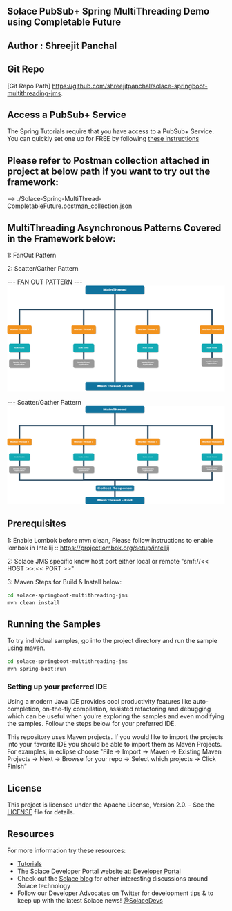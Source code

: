 ## Solace PubSub+ Spring MultiThreading Demo using Completable Future

## Author : Shreejit Panchal

## Git Repo
[Git Repo Path] https://github.com/shreejitpanchal/solace-springboot-multithreading-jms.

## Access a PubSub+ Service
The Spring Tutorials require that you have access to a PubSub+ Service. You can quickly set one up for FREE by following [these instructions](https://solace.com/try-it-now/)

## Please refer to Postman collection attached in project at below path if you want to try out the framework:
--> ./Solace-Spring-MultiThread-CompletableFuture.postman_collection.json

## MultiThreading Asynchronous Patterns Covered in the Framework below:
1: FanOut Pattern 

2: Scatter/Gather Pattern

--- FAN OUT PATTERN ---
![fanout.png](fanout.png)


--- Scatter/Gather Pattern
![scattergather.png](scattergather.png)

## Prerequisites
1: Enable Lombok before mvn clean, Please follow instructions to enable lombok in Intellij :: 
https://projectlombok.org/setup/intellij 

2: Solace JMS specific know host port either local or remote "smf://<< HOST >>:<< PORT >>"


3: Maven Steps for Build & Install below:
``` bash
cd solace-springboot-multithreading-jms
mvn clean install
```

## Running the Samples

To try individual samples, go into the project directory and run the sample using maven.

``` bash
cd solace-springboot-multithreading-jms
mvn spring-boot:run
```

### Setting up your preferred IDE

Using a modern Java IDE provides cool productivity features like auto-completion, on-the-fly compilation, assisted refactoring and debugging which can be useful when you're exploring the samples and even modifying the samples. Follow the steps below for your preferred IDE.

This repository uses Maven projects. If you would like to import the projects into your favorite IDE you should be able to import them as Maven Projects. For examples, in eclipse choose "File -> Import -> Maven -> Existing Maven Projects -> Next -> Browse for your repo -> Select which projects -> Click Finish"

## License

This project is licensed under the Apache License, Version 2.0. - See the [LICENSE](LICENSE) file for details.

## Resources

For more information try these resources:

- [Tutorials](https://tutorials.solace.dev/)
- The Solace Developer Portal website at: [Developer Portal](http://solace.com/developers)
- Check out the [Solace blog](https://solace.com/blog/category/developers/) for other interesting discussions around Solace technology
- Follow our Developer Advocates on Twitter for development tips & to keep up with the latest Solace news! [@SolaceDevs](https://twitter.com/solacedevs)

